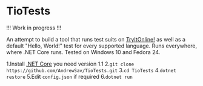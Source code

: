 # TioTests

!!! Work in progress !!!

An attempt to build a tool that runs test suits on [TryItOnline!](https://tryitonline.net) as well as a default "Hello, World!" test for every supported language. Runs everywhere, where .NET Core runs. Tested on Windows 10 and Fedora 24.

1.Install [.NET Core](https://www.microsoft.com/net/core) you need version 1.1
2.`git clone https://github.com/AndrewSav/TioTests.git`
3.`cd TioTests`
4.`dotnet restore`
5.Edit `config.json` if required
6.`dotnet run`
